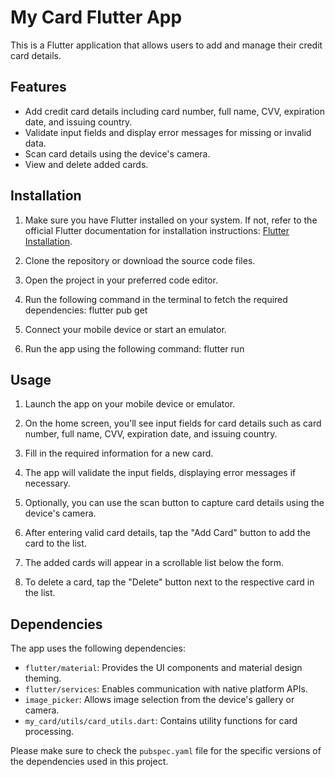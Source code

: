 # My Card Flutter App

This is a Flutter application that allows users to add and manage their credit card details.

## Features

- Add credit card details including card number, full name, CVV, expiration date, and issuing country.
- Validate input fields and display error messages for missing or invalid data.
- Scan card details using the device's camera.
- View and delete added cards.

## Installation

1. Make sure you have Flutter installed on your system. If not, refer to the official Flutter documentation for installation instructions: [Flutter Installation](https://flutter.dev/docs/get-started/install).

2. Clone the repository or download the source code files.

3. Open the project in your preferred code editor.

4. Run the following command in the terminal to fetch the required dependencies: flutter pub get

5. Connect your mobile device or start an emulator.

6. Run the app using the following command: flutter run

## Usage

1. Launch the app on your mobile device or emulator.

2. On the home screen, you'll see input fields for card details such as card number, full name, CVV, expiration date, and issuing country.

3. Fill in the required information for a new card.

4. The app will validate the input fields, displaying error messages if necessary.

5. Optionally, you can use the scan button to capture card details using the device's camera.

6. After entering valid card details, tap the "Add Card" button to add the card to the list.

7. The added cards will appear in a scrollable list below the form.

8. To delete a card, tap the "Delete" button next to the respective card in the list.

## Dependencies

The app uses the following dependencies:

- `flutter/material`: Provides the UI components and material design theming.
- `flutter/services`: Enables communication with native platform APIs.
- `image_picker`: Allows image selection from the device's gallery or camera.
- `my_card/utils/card_utils.dart`: Contains utility functions for card processing.

Please make sure to check the `pubspec.yaml` file for the specific versions of the dependencies used in this project.
